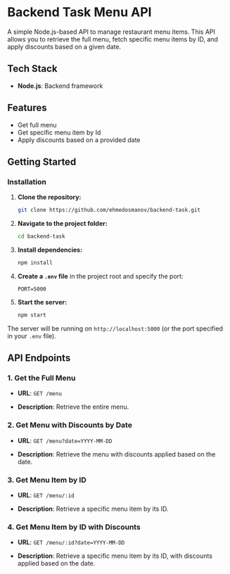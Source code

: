 # Backend Task Menu API

A simple Node.js-based API to manage restaurant menu items. This API allows you to retrieve the full menu, fetch specific menu items by ID, and apply discounts based on a given date.

## Tech Stack

- **Node.js**: Backend framework

## Features

- Get full menu
- Get specific menu item by Id
- Apply discounts based on a provided date


## Getting Started

### Installation

1. **Clone the repository:**

   ```bash
   git clone https://github.com/ehmedosmanov/backend-task.git
   ```

2. **Navigate to the project folder:**

   ```bash
   cd backend-task
   ```

3. **Install dependencies:**

   ```bash
   npm install
   ```

4. **Create a `.env` file** in the project root and specify the port:

   ```plaintext
   PORT=5000
   ```

5. **Start the server:**

   ```bash
   npm start
   ```

The server will be running on `http://localhost:5000` (or the port specified in your `.env` file).


## API Endpoints

### 1. Get the Full Menu

- **URL**: `GET /menu`
  
- **Description**: Retrieve the entire menu.

### 2. Get Menu with Discounts by Date

- **URL**: `GET /menu?date=YYYY-MM-DD`

- **Description**: Retrieve the menu with discounts applied based on the date.

### 3. Get Menu Item by ID

- **URL**: `GET /menu/:id`

- **Description**: Retrieve a specific menu item by its ID.

### 4. Get Menu Item by ID with Discounts

- **URL**: `GET /menu/:id?date=YYYY-MM-DD`

- **Description**: Retrieve a specific menu item by its ID, with discounts applied based on the date.

